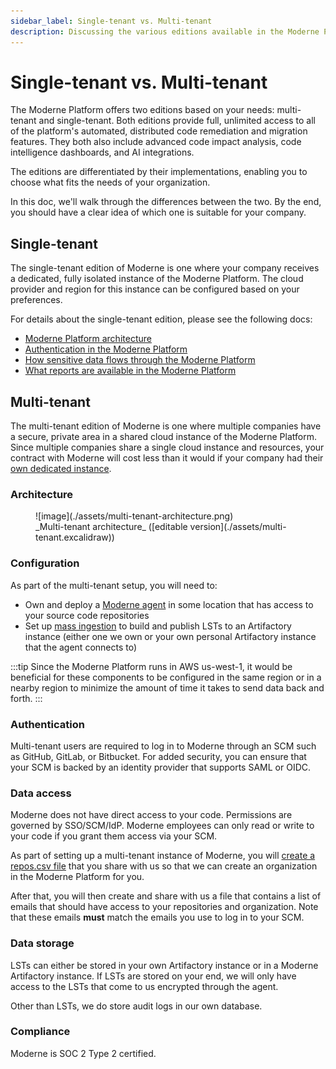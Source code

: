 ```yaml
---
sidebar_label: Single-tenant vs. Multi-tenant
description: Discussing the various editions available in the Moderne Platform.
---
```


# Single-tenant vs. Multi-tenant

The Moderne Platform offers two editions based on your needs: multi-tenant and single-tenant. Both editions provide full, unlimited access to all of the platform's automated, distributed code remediation and migration features. They both also include advanced code impact analysis, code intelligence dashboards, and AI integrations.

The editions are differentiated by their implementations, enabling you to choose what fits the needs of your organization.

In this doc, we'll walk through the differences between the two. By the end, you should have a clear idea of which one is suitable for your company.

## Single-tenant

The single-tenant edition of Moderne is one where your company receives a dedicated, fully isolated instance of the Moderne Platform. The cloud provider and region for this instance can be configured based on your preferences.

For details about the single-tenant edition, please see the following docs:

* [Moderne Platform architecture](./architecture.md)
* [Authentication in the Moderne Platform](./authentication.md)
* [How sensitive data flows through the Moderne Platform](./flow.md)
* [What reports are available in the Moderne Platform](./reporting.md)

## Multi-tenant

The multi-tenant edition of Moderne is one where multiple companies have a secure, private area in a shared cloud instance of the Moderne Platform. Since multiple companies share a single cloud instance and resources, your contract with Moderne will cost less than it would if your company had their [own dedicated instance](#single-tenant).

### Architecture

<figure>
  ![image](./assets/multi-tenant-architecture.png)
  <figcaption>_Multi-tenant architecture_ ([editable version](./assets/multi-tenant.excalidraw))</figcaption>
</figure>

### Configuration

As part of the multi-tenant setup, you will need to:

* Own and deploy a [Moderne agent](../how-to-guides/agent-configuration/agent-config.md) in some location that has access to your source code repositories
* Set up [mass ingestion](../how-to-guides/mass-ingest.md) to build and publish LSTs to an Artifactory instance (either one we own or your own personal Artifactory instance that the agent connects to)

:::tip
Since the Moderne Platform runs in AWS us-west-1, it would be beneficial for these components to be configured in the same region or in a nearby region to minimize the amount of time it takes to send data back and forth.
:::

### Authentication

Multi-tenant users are required to log in to Moderne through an SCM such as GitHub, GitLab, or Bitbucket. For added security, you can ensure that your SCM is backed by an identity provider that supports SAML or OIDC.

### Data access

Moderne does not have direct access to your code. Permissions are governed by SSO/SCM/IdP. Moderne employees can only read or write to your code if you grant them access via your SCM.

As part of setting up a multi-tenant instance of Moderne, you will [create a repos.csv file](../../references/repos-csv.md) that you share with us so that we can create an organization in the Moderne Platform for you.

After that, you will then create and share with us a file that contains a list of emails that should have access to your repositories and organization. Note that these emails **must** match the emails you use to log in to your SCM.

### Data storage

LSTs can either be stored in your own Artifactory instance or in a Moderne Artifactory instance. If LSTs are stored on your end, we will only have access to the LSTs that come to us encrypted through the agent.

Other than LSTs, we do store audit logs in our own database.

### Compliance

Moderne is SOC 2 Type 2 certified.